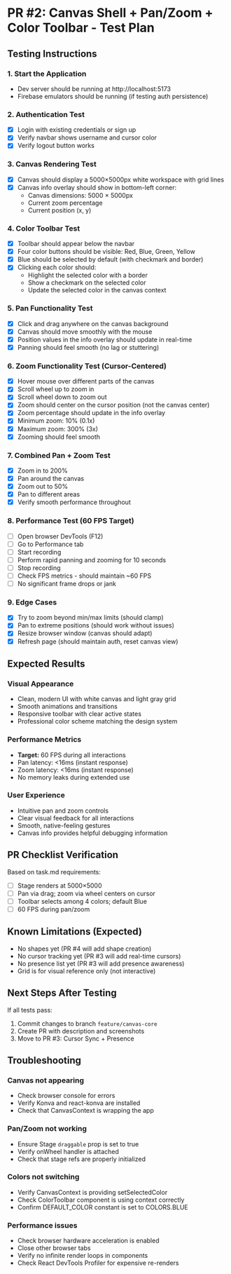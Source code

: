 # PR #2: Canvas Shell + Pan/Zoom + Color Toolbar - Test Plan

## Testing Instructions

### 1. Start the Application
- Dev server should be running at http://localhost:5173
- Firebase emulators should be running (if testing auth persistence)

### 2. Authentication Test
- [x] Login with existing credentials or sign up
- [x] Verify navbar shows username and cursor color
- [x] Verify logout button works

### 3. Canvas Rendering Test
- [x] Canvas should display a 5000×5000px white workspace with grid lines
- [x] Canvas info overlay should show in bottom-left corner:
  - Canvas dimensions: 5000 × 5000px
  - Current zoom percentage
  - Current position (x, y)

### 4. Color Toolbar Test
- [x] Toolbar should appear below the navbar
- [x] Four color buttons should be visible: Red, Blue, Green, Yellow
- [x] Blue should be selected by default (with checkmark and border)
- [x] Clicking each color should:
  - Highlight the selected color with a border
  - Show a checkmark on the selected color
  - Update the selected color in the canvas context

### 5. Pan Functionality Test
- [x] Click and drag anywhere on the canvas background
- [x] Canvas should move smoothly with the mouse
- [x] Position values in the info overlay should update in real-time
- [x] Panning should feel smooth (no lag or stuttering)

### 6. Zoom Functionality Test (Cursor-Centered)
- [x] Hover mouse over different parts of the canvas
- [x] Scroll wheel up to zoom in
- [x] Scroll wheel down to zoom out
- [x] Zoom should center on the cursor position (not the canvas center)
- [x] Zoom percentage should update in the info overlay
- [x] Minimum zoom: 10% (0.1x)
- [x] Maximum zoom: 300% (3x)
- [x] Zooming should feel smooth

### 7. Combined Pan + Zoom Test
- [x] Zoom in to 200%
- [x] Pan around the canvas
- [x] Zoom out to 50%
- [x] Pan to different areas
- [x] Verify smooth performance throughout

### 8. Performance Test (60 FPS Target)
- [ ] Open browser DevTools (F12)
- [ ] Go to Performance tab
- [ ] Start recording
- [ ] Perform rapid panning and zooming for 10 seconds
- [ ] Stop recording
- [ ] Check FPS metrics - should maintain ~60 FPS
- [ ] No significant frame drops or jank

### 9. Edge Cases
- [x] Try to zoom beyond min/max limits (should clamp)
- [x] Pan to extreme positions (should work without issues)
- [x] Resize browser window (canvas should adapt)
- [x] Refresh page (should maintain auth, reset canvas view)

## Expected Results

### Visual Appearance
- Clean, modern UI with white canvas and light gray grid
- Smooth animations and transitions
- Responsive toolbar with clear active states
- Professional color scheme matching the design system

### Performance Metrics
- **Target:** 60 FPS during all interactions
- Pan latency: <16ms (instant response)
- Zoom latency: <16ms (instant response)
- No memory leaks during extended use

### User Experience
- Intuitive pan and zoom controls
- Clear visual feedback for all interactions
- Smooth, native-feeling gestures
- Canvas info provides helpful debugging information

## PR Checklist Verification

Based on task.md requirements:
- [ ] Stage renders at 5000×5000
- [ ] Pan via drag; zoom via wheel centers on cursor
- [ ] Toolbar selects among 4 colors; default Blue
- [ ] 60 FPS during pan/zoom

## Known Limitations (Expected)
- No shapes yet (PR #4 will add shape creation)
- No cursor tracking yet (PR #3 will add real-time cursors)
- No presence list yet (PR #3 will add presence awareness)
- Grid is for visual reference only (not interactive)

## Next Steps After Testing
If all tests pass:
1. Commit changes to branch `feature/canvas-core`
2. Create PR with description and screenshots
3. Move to PR #3: Cursor Sync + Presence

## Troubleshooting

### Canvas not appearing
- Check browser console for errors
- Verify Konva and react-konva are installed
- Check that CanvasContext is wrapping the app

### Pan/Zoom not working
- Ensure Stage `draggable` prop is set to true
- Verify onWheel handler is attached
- Check that stage refs are properly initialized

### Colors not switching
- Verify CanvasContext is providing setSelectedColor
- Check ColorToolbar component is using context correctly
- Confirm DEFAULT_COLOR constant is set to COLORS.BLUE

### Performance issues
- Check browser hardware acceleration is enabled
- Close other browser tabs
- Verify no infinite render loops in components
- Check React DevTools Profiler for expensive re-renders

